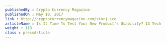 ```yaml
---
publishedBy : Crypto Currency Magazine
publishedOn : May 10, 2017
link : http://cryptocurrencymagazine.com/storj-ico
articleName : Is It Time To Test Your New Product's Usability? 13 Tech Experts Weigh In
weight : 113 
class : pressArticle
---
```

